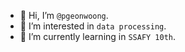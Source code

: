 - 👋 Hi, I’m `@pgeonwoong`.
- 👀 I’m interested in `data processing`.
- 🌱 I’m currently learning in `SSAFY 10th`.


